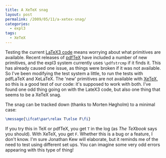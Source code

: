 ```yaml
---
title: A XeTeX snag
layout: post
permalink: /2009/05/11/a-xetex-snag/
categories:
  - expl3
tags:
  - XeTeX
---
```

Testing the current [LaTeX3 code](https://www.latex-project.org/code.html) means worrying about what primitives are available. Recent releases of [pdfTeX](http://www.pdftex.org) have included a number of new primitives, and the expl3 system currently uses `\pdfstrcmp` if it finds it. This has already caused one issue, as things were broken if it was not available. So I've been modifying the test system a little, to run the tests with pdfLaTeX and XeLaTeX. The 'new' primitives are not available with [XeTeX](http://scripts.sil.org/cms/scripts/page.php?site_id=nrsi&id=XeTeX), so this is a good test of our code: it's supposed to work with both. I've found one odd thing going on with the LateX3 code, but also one thing that seems to be a XeTeX snag.

The snag can be tracked down (thanks to Morten Høgholm) to a minimal case:

```latex
\message{\ifcat\par\relax T\else F\fi}
```

If you try this in TeX or pdfTeX, you get `T` in the log (as _The TeXbook_ says you should). With XeTeX, you get `F`. Whether this is a bug or a feature, I don't know. I'm sure Jonathan Kew will elaborate, but it reminds me of the need to test using different set ups. You can imagine some very odd errors appearing with this type of thing!
